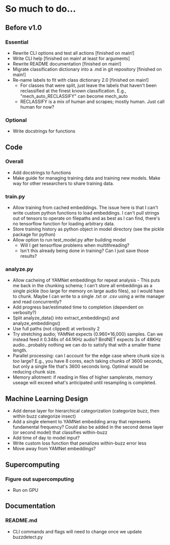 # So much to do...
## Before v1.0
### Essential
* Rewrite CLI options and test all actions [finished on main!]
* Write CLI help [finished on main! at least for arguments]
* Rewrite README documentation [finished on main!]
* Migrate classification dictionary into a .md in git repository [finished on main!]
* Re-name labels to fit with class dictionary 2.0 [finished on main!]
     - For classes that were split, just leave the labels that haven't been reclassified at the finest known classification. E.g., "mech_auto_RECLASSIFY" can become mech_auto
     - RECLASSIFY is a mix of human and scrapes; mostly human. Just call human for now?

### Optional
* Write docstrings for functions

## Code
### Overall
* Add docstrings to functions
* Make guide for managing training data and training new models. Make way for other researchers to share training data.

### train.py
* Allow training from cached embeddings. The issue here is that I can't write custom python functions to load embeddings. I can't pull strings out of tensors to operate on filepaths and as best as I can find, there's no tensorflow function for loading arbitrary data.
* Store training history as python object in model directory (see the pickle package for python)
* Allow option to run test_model.py after building model
     - Will I get tensorflow problems when multithreading?
     - Isn't this already being done in training? Can I just save those results?

### analyze.py
* Allow cacheing of YAMNet embeddings for repeat analysis
      - This puts me back in the chunking schema; I can't store all embeddings as a single pickle (too large for memory on large audio files), so I would have to chunk. Maybe I can write to a single .txt or .csv using a write manager and read concurrently?
* Add progress bar/estimated time to completion (dependent on verbosity?)
* Split analyze_data() into extract_embeddings() and analyze_embeddings()
* Use full paths (not clipped) at verbosity 2
* Try stretching audio; YAMNet expects (0.960*16,000) samples. Can we instead feed it 0.348s of 44.1KHz audio? BirdNET expects 3s of 48KHz audio...probably nothing we can do to satisfy that with a smaller frame length.
* Parallel processing: can I account for the edge case where chunk size is _too_ large? E.g., you have 8 cores, each taking chunks of 3600 seconds, but only a single file that's 3600 seconds long. Optimal would be reducing chunk size.
* Memory allotment: if reading in files of higher samplerate, memory useage will exceed what's anticipated until resampling is completed.

## Machine Learning Design
* Add dense layer for hierarchical categorization (categorize buzz, then within buzz categorize insect)
* Add a single element to YAMNet embedding array that represents fundamental frequency? Could also be added in the second dense layer (or second model) that classifies within-buzz
* Add time of day to model input?
* Write custom loss function that penalizes within-buzz error less
* Move away from YAMNet embeddings? 

## Supercomputing
### Figure out supercomputing
* Run on GPU

## Documentation
### README.md
* CLI commands and flags will need to change once we update buzzdetect.py
